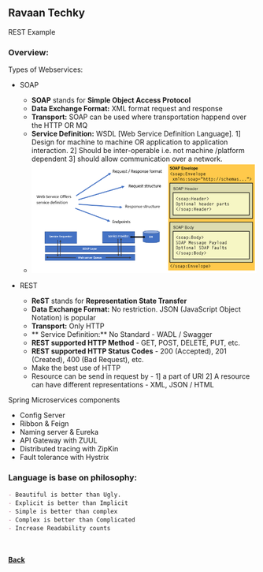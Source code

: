 ## Ravaan Techky
REST Example

### Overview:
Types of Webservices:
- SOAP
	- **SOAP** stands for **Simple Object Access Protocol**
	- **Data Exchange Format:** XML format request and response
	- **Transport:** SOAP can be used where transportation happend over the HTTP OR MQ
	- **Service Definition:** WSDL [Web Service Definition Language]. 1] Design for machine to machine OR application to application interaction. 2] Should be inter-operable i.e. not machine /platform dependent 3] should allow communication over a network.
	- ![soap_definition_example](images/soap-definition-example.png)

- REST
	- **ReST** stands for **Representation State Transfer**
	- **Data Exchange Format:** No restriction. JSON (JavaScript Object Notation) is popular
	- **Transport:** Only HTTP
	- ** Service Definition:** No Standard - WADL / Swagger
	- **REST supported HTTP Method** - GET, POST, DELETE, PUT, etc.
	- **REST supported HTTP Status Codes** - 200 (Accepted), 201 (Created), 400 (Bad Request), etc.
	- Make the best use of HTTP
	- Resource can be send in request by - 1] a part of URI 2] A resource can have different representations - XML, JSON / HTML

Spring Microservices components
- Config Server
- Ribbon & Feign
- Naming server & Eureka
- API Gateway with ZUUL
- Distributed tracing with ZipKin
- Fault tolerance with Hystrix


### Language is base on philosophy:
```markdown
- Beautiful is better than Ugly.
- Explicit is better than Implicit
- Simple is better than complex
- Complex is better than Complicated
- Increase Readability counts
```

<br/><br/>
[<i class="fa fa-arrow-left"></i> **Back**](/documentation/)
